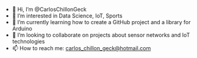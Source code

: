 - 👋 Hi, I’m @CarlosChillonGeck
- 👀 I’m interested in Data Science, IoT, Sports
- 🌱 I’m currently learning how to create a GitHub project and a library for Arduino
- 💞️ I’m looking to collaborate on projects about sensor networks and IoT technologies
- 📫 How to reach me: carlos_chillon_geck@hotmail.com

<!---
CarlosChillonGeck/CarlosChillonGeck is a ✨ special ✨ repository because its `README.md` (this file) appears on your GitHub profile.
You can click the Preview link to take a look at your changes.
--->
